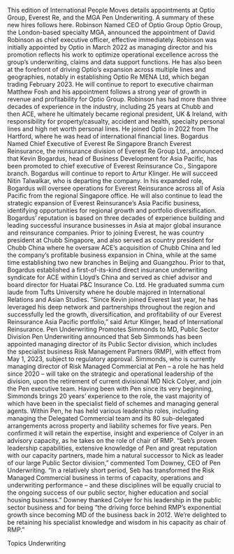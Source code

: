 This edition of International People Moves details appointments at Optio Group, Everest Re, and the MGA Pen Underwriting.
A summary of these new hires follows here.
Robinson Named CEO of Optio Group
Optio Group, the London-based specialty MGA, announced the appointment of David Robinson as chief executive officer, effective immediately.
Robinson was initially appointed by Optio in March 2022 as managing director and his promotion reflects his work to optimize operational excellence across the group’s underwriting, claims and data support functions. He has also been at the forefront of driving Optio’s expansion across multiple lines and geographies, notably in establishing Optio Re MENA Ltd, which began trading February 2023.
He will continue to report to executive chairman Matthew Fosh and his appointment follows a strong year of growth in revenue and profitability for Optio Group.
Robinson has had more than three decades of experience in the industry, including 25 years at Chubb and then ACE, where he ultimately became regional president, UK & Ireland, with responsibility for property/casualty, accident and health, specialty personal lines and high net worth personal lines. He joined Optio in 2022 from The Hartford, where he was head of international financial lines.
Bogardus Named Chief Executive of Everest Re Singapore Branch
Everest Reinsurance, the reinsurance division of Everest Re Group Ltd., announced that Kevin Bogardus, head of Business Development for Asia Pacific, has been promoted to chief executive of Everest Reinsurance Co., Singapore branch.
Bogardus will continue to report to Artur Klinger. He will succeed Nitin Talwalkar, who is departing the company.
In his expanded role, Bogardus will oversee operations for Everest Reinsurance across all of Asia Pacific from the regional Singapore office. He will also continue to lead the strategic expansion of Everest Reinsurance’s Asia Pacific business, identifying opportunities for regional growth and portfolio diversification.
Bogardus’ reputation is based on three decades of experience building and leading successful insurance businesses in Asia at major global insurance and reinsurance companies. Prior to joining Everest, he was country president at Chubb Singapore, and also served as country president for Chubb China where he oversaw ACE’s acquisition of Chubb China and led the company’s profitable business expansion in China, while at the same time establishing two new branches in Beijing and Guangzhou.
Prior to that, Bogardus established a first-of-its-kind direct insurance underwriting syndicate for ACE within Lloyd’s China and served as chief advisor and board director for Huatai P&C Insurance Co. Ltd. He graduated summa cum laude from Tufts University where he double majored in International Relations and Asian Studies.
“Since Kevin joined Everest last year, he has leveraged his deep network and partnerships throughout the region and successfully led the growth, diversification, and profitability of our Everest Reinsurance Asia Pacific portfolio,” said Artur Klinger, head of International Reinsurance.
Pen Underwriting Promotes Simmonds to MD, Public Sector Division
Pen Underwriting announced that Seb Simmonds has been appointed managing director of its Public Sector division, which includes the specialist business Risk Management Partners (RMP), with effect from May 1, 2023, subject to regulatory approval.
Simmonds, who is currently managing director of Risk Managed Commercial at Pen – a role he has held since 2020 – will take on the strategic and operational leadership of the division, upon the retirement of current divisional MD Nick Colyer, and join the Pen executive team.
Having been with Pen since its very beginning, Simmonds brings 20 years’ experience to the role, the vast majority of which have been in the specialist field of schemes and managing general agents. Within Pen, he has held various leadership roles, including managing the Delegated Commercial team and its 80 sub-delegated arrangements across property and liability schemes for five years.
Pen confirmed it will retain the expertise, insight and experience of Colyer in an advisory capacity, as he takes on the role of chair of RMP.
“Seb’s proven leadership capabilities, extensive knowledge of Pen and great reputation with our capacity partners, made him a natural successor to Nick as leader of our large Public Sector division,” commented Tom Downey, CEO of Pen Underwriting. “In a relatively short period, Seb has transformed the Risk Managed Commercial business in terms of capacity, operations and underwriting performance – and these disciplines will be equally crucial to the ongoing success of our public sector, higher education and social housing business.”
Downey thanked Colyer for his leadership in the public sector business and for being “the driving force behind RMP’s exponential growth since becoming MD of the business back in 2012. We’re delighted to be retaining his specialist knowledge and wisdom in his capacity as chair of RMP.”

Topics
Underwriting
